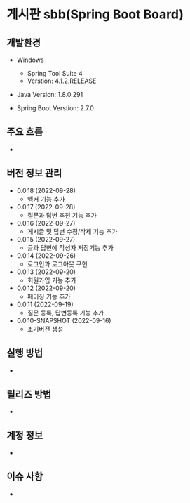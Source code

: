# 게시판 sbb(Spring Boot Board)

## 개발환경
- Windows
	- Spring Tool Suite 4
	- Verstion: 4.1.2.RELEASE
	
- Java Version: 1.8.0.291
- Spring Boot Verstion: 2.7.0

## 주요 흐름
- 

## 버전 정보 관리
- 0.0.18 (2022-09-28)
	- 앵커 기능 추가
- 0.0.17 (2022-09-28)
	- 질문과 답변 추천 기능 추가
- 0.0.16 (2022-09-27)
	- 게시글 및 답변 수정/삭제 기능 추가
- 0.0.15 (2022-09-27)
	- 글과 답변에 작성자 저장기능 추가
- 0.0.14 (2022-09-26)
	- 로그인과 로그아웃 구현
- 0.0.13 (2022-09-20)
	- 회원가입 기능 추가
- 0.0.12 (2022-09-20)
	- 페이징 기능 추가
- 0.0.11 (2022-09-19)
	- 질문 등록, 답변등록 기능 추가
- 0.0.10-SNAPSHOT (2022-09-16)
	- 초기버전 생성
## 실행 방법
-

## 릴리즈 방법
-

## 계정 정보
-

## 이슈 사항
-

